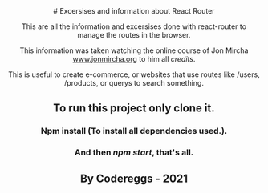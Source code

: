 <div style="text-align:center">
# Excersises and information about React Router

This are all the information and excersises done with react-router to manage the routes in the browser.

This information was taken watching the online course of Jon Mircha <a href="https://www.jonmircha.org" target="_blank" rel="noreferrer">www.jonmircha.org</a> to him all <em>credits</em>.

This is useful to create e-commerce, or websites that use routes like /users, /products, or querys to search something.

<h2>To run this project only clone it.</h2>
<h3>Npm install (To install all dependencies used.).</h3>
<h3> And then <em>npm start</em>, that's all.</h3>
<h2>By Codereggs - 2021</h2>
</div>
